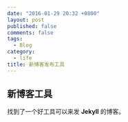 ```yaml
---
date: "2016-01-29 20:32 +0800"
layout: post
published: false
comments: false
tags: 
  - Blog
category: 
  - life
title: 新博客发布工具
---
```




## 新博客工具

找到了一个好工具可以来发 **Jekyll** 的博客。
